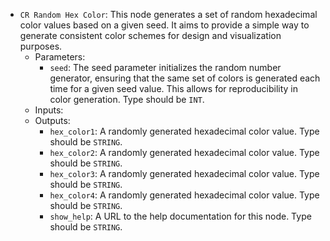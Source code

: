 - `CR Random Hex Color`: This node generates a set of random hexadecimal color values based on a given seed. It aims to provide a simple way to generate consistent color schemes for design and visualization purposes.
    - Parameters:
        - `seed`: The seed parameter initializes the random number generator, ensuring that the same set of colors is generated each time for a given seed value. This allows for reproducibility in color generation. Type should be `INT`.
    - Inputs:
    - Outputs:
        - `hex_color1`: A randomly generated hexadecimal color value. Type should be `STRING`.
        - `hex_color2`: A randomly generated hexadecimal color value. Type should be `STRING`.
        - `hex_color3`: A randomly generated hexadecimal color value. Type should be `STRING`.
        - `hex_color4`: A randomly generated hexadecimal color value. Type should be `STRING`.
        - `show_help`: A URL to the help documentation for this node. Type should be `STRING`.
